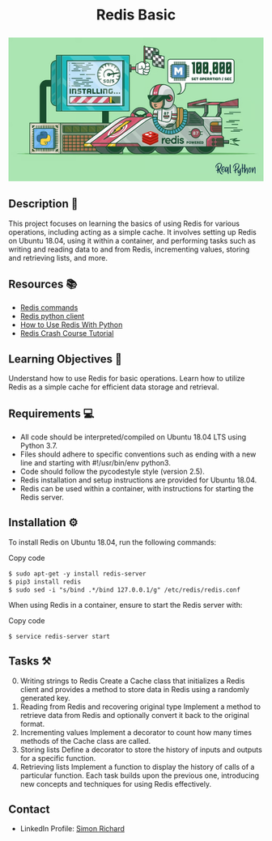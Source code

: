 # <p align='center'>Redis Basic</p>

![redis basics](https://github.com/simonrichard-dev/holbertonschool-web_back_end/blob/main/0x0B_redis_basic/assets/A-Guide-to-Redis-Python_Watermarked.fadbf320f71f.jpg)

## Description :speech_balloon:
This project focuses on learning the basics of using Redis for various operations, including acting as a simple cache. It involves setting up Redis on Ubuntu 18.04, using it within a container, and performing tasks such as writing and reading data to and from Redis, incrementing values, storing and retrieving lists, and more.

## Resources :books:
 - [Redis commands](https://redis.io/commands/)
 - [Redis python client](https://redis-py.readthedocs.io/en/stable/)
 - [How to Use Redis With Python](https://realpython.com/python-redis/)
 - [Redis Crash Course Tutorial](https://www.youtube.com/watch?v=Hbt56gFj998)

## Learning Objectives :brain:
Understand how to use Redis for basic operations.
Learn how to utilize Redis as a simple cache for efficient data storage and retrieval.

## Requirements :computer:
- All code should be interpreted/compiled on Ubuntu 18.04 LTS using Python 3.7.
- Files should adhere to specific conventions such as ending with a new line and starting with #!/usr/bin/env python3.
- Code should follow the pycodestyle style (version 2.5).
- Redis installation and setup instructions are provided for Ubuntu 18.04.
- Redis can be used within a container, with instructions for starting the Redis server.

## Installation :gear:
To install Redis on Ubuntu 18.04, run the following commands:

Copy code
```
$ sudo apt-get -y install redis-server
$ pip3 install redis
$ sudo sed -i "s/bind .*/bind 127.0.0.1/g" /etc/redis/redis.conf
```
When using Redis in a container, ensure to start the Redis server with:

Copy code
```
$ service redis-server start
```

## Tasks :hammer_and_pick:
0. Writing strings to Redis
Create a Cache class that initializes a Redis client and provides a method to store data in Redis using a randomly generated key.
1. Reading from Redis and recovering original type
Implement a method to retrieve data from Redis and optionally convert it back to the original format.
2. Incrementing values
Implement a decorator to count how many times methods of the Cache class are called.
3. Storing lists
Define a decorator to store the history of inputs and outputs for a specific function.
4. Retrieving lists
Implement a function to display the history of calls of a particular function.
Each task builds upon the previous one, introducing new concepts and techniques for using Redis effectively.

## Contact
- LinkedIn Profile: [Simon Richard](https://www.linkedin.com/in/simonrichard-dev/)
